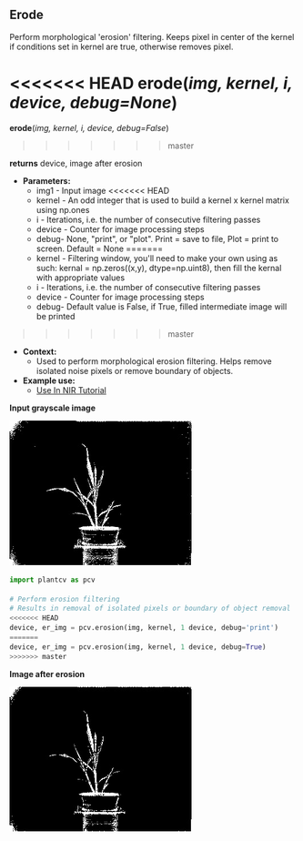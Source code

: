 ## Erode

Perform morphological 'erosion' filtering. Keeps pixel in center of the kernel if 
conditions set in kernel are true, otherwise removes pixel.

<<<<<<< HEAD
**erode**(*img, kernel, i, device, debug=None*)
=======
**erode**(*img, kernel, i, device, debug=False*)
>>>>>>> master

**returns** device, image after erosion

- **Parameters:**
    - img1 - Input image
<<<<<<< HEAD
    - kernel - An odd integer that is used to build a kernel x kernel matrix using np.ones
    - i - Iterations, i.e. the number of consecutive filtering passes
    - device - Counter for image processing steps
    - debug- None, "print", or "plot". Print = save to file, Plot = print to screen. Default = None
=======
    - kernel - Filtering window, you'll need to make your own using as such:  kernal = np.zeros((x,y), dtype=np.uint8), then fill the kernal with appropriate values
    - i - Iterations, i.e. the number of consecutive filtering passes
    - device - Counter for image processing steps
    - debug- Default value is False, if True, filled intermediate image will be printed
>>>>>>> master
- **Context:**
    - Used to perform morphological erosion filtering. Helps remove isolated noise pixels or remove boundary of objects.
- **Example use:**
    - [Use In NIR Tutorial](nir_tutorial.md)
    
**Input grayscale image**

![Screenshot](img/documentation_images/erode/grayscale_image.jpg)

```python
import plantcv as pcv

# Perform erosion filtering
# Results in removal of isolated pixels or boundary of object removal
<<<<<<< HEAD
device, er_img = pcv.erosion(img, kernel, 1 device, debug='print')
=======
device, er_img = pcv.erosion(img, kernel, 1 device, debug=True)
>>>>>>> master
```

**Image after erosion**

![Screenshot](img/documentation_images/erode/erosion.jpg)
